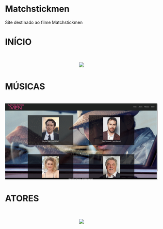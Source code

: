 # Matchstickmen
Site destinado ao filme Matchstickmen

<h1>INÍCIO<h1>
<p align="center">
<img src="img/capture.gif">
</p>

<h1>MÚSICAS<h1>
<p align="center">
<img src="img/capture3.gif">
</p>

<h1>ATORES<h1>
<p align="center">
<img src="img/capture2.gif">
</p>

